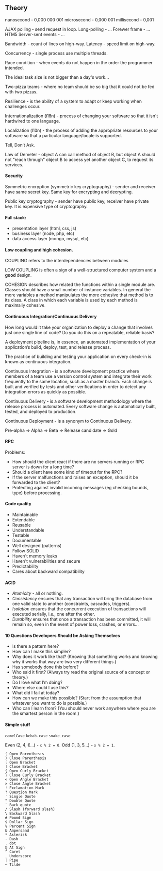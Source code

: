 Theory
-

nanosecond  - 0,000 000 001
microsecond - 0,000 001
millisecond - 0,001

AJAX polling - send request in loop.
Long-polling - ...
Forewer frame - ...
HTM5 Server-sent events - ...

Bandwidth - count of lines on high-way.
Latency - speed limit on high-way.

Concurrency - single process use multiple threads.

Race condition - when events do not happen in the order the programmer intended.

The ideal task size is not bigger than a day's work...

Two-pizza teams - where no team should be so big that it could not be fed with two pizzas.

Resilience - is the ability of a system to adapt or keep working when challenges occur.

Internationalization (i18n) - process of changing your software so that it isn't hardwired to one language.

Localization (l10n) - the process of adding the appropriate resources to your software so that a particular language/locale is supported.

Tell, Don’t Ask.

Law of Demeter - object A can call method of object B,
but object A should not "reach through" object B to access yet another object C, to request its services.

#### Security

Symmetric encryption (symmetric key cryptography) - sender and receiver have same secret key.
Same key for encrypting and decrypting.

Public key cryptography - sender have public key, receiver have private key.
It is expensive type of cryptography.

#### Full stack:

* presentation layer (html, css, js)
* business layer (node, php, etc)
* data access layer (mongo, mysql, etc)

#### Low coupling and high cohesion.

COUPLING refers to the interdependencies between modules.

LOW COUPLING is often a sign of a well-structured computer system and a **good** design.

COHESION describes how related the functions within a single module are.
<br>
Classes should have a small number of instance variables.
In general the more variables a method manipulates the more cohesive that method is to its class.
A class in which each variable is used by each method is maximally cohesive.

#### Continuous Integration/Continuous Delivery

How long would it take your organization to deploy a change that involves just one single line of code?
Do you do this on a repeatable, reliable basis?

A deployment pipeline is, in essence, an automated implementation of your application’s
build, deploy, test, and release process.

The practice of building and testing your application on every check-in
is known as continuous integration.

Continuous Integration - is a software development practice
where members of a team use a version control system and integrate their work frequently to the same location,
such as a master branch.
Each change is built and verified by tests and other verifications
in order to detect any integration errors as quickly as possible.

Continuous Delivery - is a software development methodology where the release process is automated.
Every software change is automatically built, tested, and deployed to production.

Continuous Deployment - is a synonym to Continuous Delivery.

Pre-alpha ⇒ Alpha ⇒ Beta ⇒ Release candidate ⇒ Gold

#### RPC

Problems:

* How should the client react if there are no servers running or RPC server is down for a long time?
* Should a client have some kind of timeout for the RPC?
* If the server malfunctions and raises an exception, should it be forwarded to the client?
* Protecting against invalid incoming messages (eg checking bounds, type) before processing.

#### Code quality

* Maintainable
* Extendable
* Reusable
* Understandable
* Testable
* Documentable
* Well designed (patterns)
* Follow SOLID
* Haven't memory leaks
* Haven't vulnerabilities and secure
* Predictability
* Cares about backward compatibility

#### ACID

<ul>
    <li><i>Atomicity</i> - all or nothing.</li>
    <li><i>Consistency</i> ensures that any transaction will bring the database from one valid state to another (constraints, cascades, triggers).</li>
    <li><i>Isolation</i> ensures that the concurrent execution of transactions will executed serially, i.e., one after the other.</li>
    <li><i>Durability</i> ensures that once a transaction has been committed, it will remain so, even in the event of power loss, crashes, or errors...</li>
</ul>

#### 10 Questions Developers Should be Asking Themselves

* Is there a pattern here?
* How can I make this simpler?
* Why does it work like that?
  (Knowing that something works and knowing why it works that way are two very  different things.)
* Has somebody done this before?
* Who said it first?
  (Always try read the original source of a concept or theory.)
* Do I love what I’m doing?
* Where else could I use this?
* What did I fail at today?
* How can we make this possible?
  (Start from the assumption that whatever you want to do is possible.)
* Who can I learn from?
  (You should never work anywhere where you are the smartest person in the room.)

#### Simple stuff

`camelCase`
`kebab-case`
`snake_case`

Even (2, 4, 6...) - `x % 2 = 0`.
Odd (1, 3, 5...) - `x % 2 = 1`.

````
( Open Parenthesis
) Close Parenthesis
[ Open Bracket
] Close Bracket
{ Open Curly Bracket
} Close Curly Bracket
< Open Angle Bracket
> Close Angle Bracket
! Exclamation Mark
? Question Mark
' Single Quote
" Double Quote
` Back quote
/ Slash (forward slash)
\ Backward Slash
# Pound Sign
$ Dollar Sign
% Percent Sign
& Ampersand
* Asterisk
- Dash
. dot
@ At Sign
^ Caret
_ Underscore
| Pipe
~ Tilde
````
